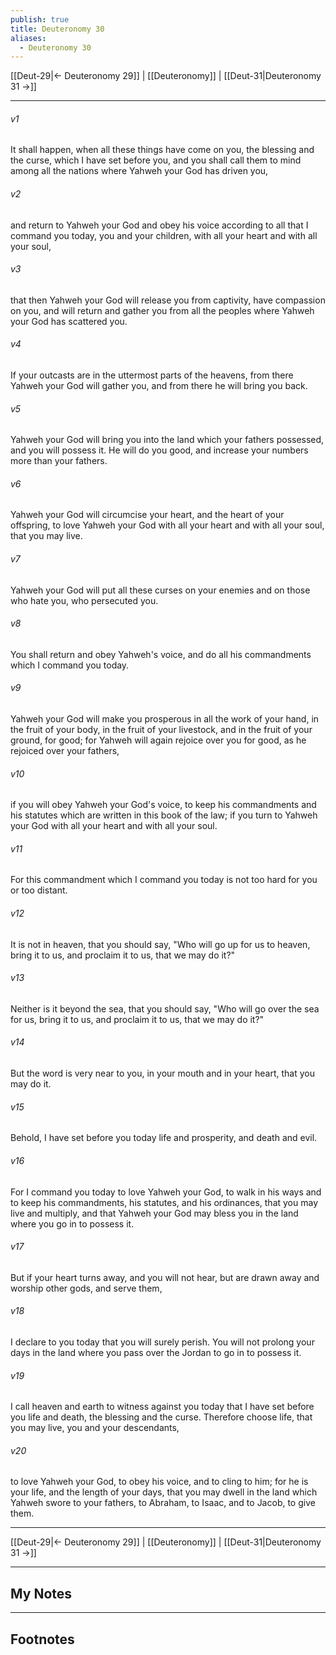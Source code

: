 ```yaml
---
publish: true
title: Deuteronomy 30
aliases:
  - Deuteronomy 30
---
```


[[Deut-29|← Deuteronomy 29]] | [[Deuteronomy]] | [[Deut-31|Deuteronomy 31 →]]
***



###### v1 
It shall happen, when all these things have come on you, the blessing and the curse, which I have set before you, and you shall call them to mind among all the nations where Yahweh your God has driven you, 

###### v2 
and return to Yahweh your God and obey his voice according to all that I command you today, you and your children, with all your heart and with all your soul, 

###### v3 
that then Yahweh your God will release you from captivity, have compassion on you, and will return and gather you from all the peoples where Yahweh your God has scattered you. 

###### v4 
If your outcasts are in the uttermost parts of the heavens, from there Yahweh your God will gather you, and from there he will bring you back. 

###### v5 
Yahweh your God will bring you into the land which your fathers possessed, and you will possess it. He will do you good, and increase your numbers more than your fathers. 

###### v6 
Yahweh your God will circumcise your heart, and the heart of your offspring, to love Yahweh your God with all your heart and with all your soul, that you may live. 

###### v7 
Yahweh your God will put all these curses on your enemies and on those who hate you, who persecuted you. 

###### v8 
You shall return and obey Yahweh's voice, and do all his commandments which I command you today. 

###### v9 
Yahweh your God will make you prosperous in all the work of your hand, in the fruit of your body, in the fruit of your livestock, and in the fruit of your ground, for good; for Yahweh will again rejoice over you for good, as he rejoiced over your fathers, 

###### v10 
if you will obey Yahweh your God's voice, to keep his commandments and his statutes which are written in this book of the law; if you turn to Yahweh your God with all your heart and with all your soul. 

###### v11 
For this commandment which I command you today is not too hard for you or too distant. 

###### v12 
It is not in heaven, that you should say, "Who will go up for us to heaven, bring it to us, and proclaim it to us, that we may do it?" 

###### v13 
Neither is it beyond the sea, that you should say, "Who will go over the sea for us, bring it to us, and proclaim it to us, that we may do it?" 

###### v14 
But the word is very near to you, in your mouth and in your heart, that you may do it. 

###### v15 
Behold, I have set before you today life and prosperity, and death and evil. 

###### v16 
For I command you today to love Yahweh your God, to walk in his ways and to keep his commandments, his statutes, and his ordinances, that you may live and multiply, and that Yahweh your God may bless you in the land where you go in to possess it. 

###### v17 
But if your heart turns away, and you will not hear, but are drawn away and worship other gods, and serve them, 

###### v18 
I declare to you today that you will surely perish. You will not prolong your days in the land where you pass over the Jordan to go in to possess it. 

###### v19 
I call heaven and earth to witness against you today that I have set before you life and death, the blessing and the curse. Therefore choose life, that you may live, you and your descendants, 

###### v20 
to love Yahweh your God, to obey his voice, and to cling to him; for he is your life, and the length of your days, that you may dwell in the land which Yahweh swore to your fathers, to Abraham, to Isaac, and to Jacob, to give them.

***
[[Deut-29|← Deuteronomy 29]] | [[Deuteronomy]] | [[Deut-31|Deuteronomy 31 →]]

---
## My Notes

---
## Footnotes